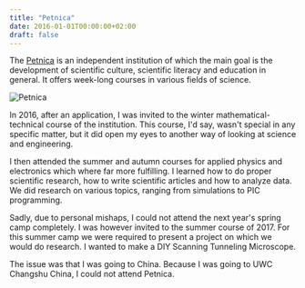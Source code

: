 ```yaml
---
title: "Petnica"
date: 2016-01-01T00:00:00+02:00
draft: false
---
```


The [Petnica](https://en.wikipedia.org/wiki/Petnica_Science_Center) is an
independent institution of which the main goal is the development of scientific
culture, scientific literacy and education in general. It offers week-long
courses in various fields of science.

![Petnica](/img/petnica.jpg)

In 2016, after an application, I was invited to the winter
mathematical-technical course of the institution. This course, I'd say, wasn't
special in any specific matter, but it did open my eyes to another way of
looking at science and engineering.

I then attended the summer and autumn courses for applied physics and
electronics which where far more fulfilling. I learned how to do proper
scientific research, how to write scientific articles and how to analyze data.
We did research on various topics, ranging from simulations to PIC programming.

Sadly, due to personal mishaps, I could not attend the next year's spring camp
completely. I was however invited to the summer course of 2017. For this summer
camp we were required to present a project on which we would do research. I
wanted to make a DIY Scanning Tunneling Microscope.

The issue was that I was going to China. Because I was going to UWC Changshu
China, I could not attend Petnica.
